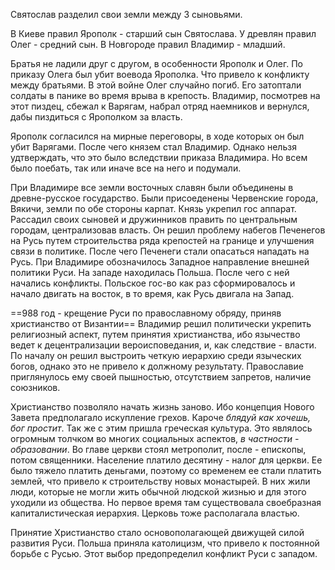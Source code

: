 Святослав разделил свои земли между 3 сыновьями.

В Киеве правил Ярополк - старший сын Святослава. 
У древлян правил Олег - средний сын.
В Новгороде правил Владимир - младший.

Братья не ладили друг  с другом, в особенности Ярополк и Олег. По приказу Олега был убит воевода Ярополка. Что привело к конфликту между братьями. В этой войне Олег случайно погиб. Его затоптали солдаты в панике во время врыва в крепость. Владимир, посмотрев на этот пиздец, сбежал к Варягам, набрал отряд наемников и вернулся, дабы пиздиться с Ярополком за власть. 

Ярополк согласился на мирные переговоры, в ходе которых он был убит Варягами. После чего князем стал Владимир. Однако нельзя удтверждать, что это было вследствии приказа Владимира. Но всем было поебать, так или иначе все на него и подумали.

При Владимире все земли восточных славян были объединены в древне-русское государство. Были присоеденены Червенские города, Вякичи, земли по обе стороны карпат. Князь укрепил гос аппарат. Рассадил своих сыновей и дружинников править по центральным городам, централизовав власть. Он решил проблему набегов Печенегов на Русь путем строительства ряда крепостей на границе и улучшения связи в политике. После чего Печенеги стали опасаться нападать на Русь. При Владимире обозначилось Западное направление внешней политики Руси. На западе находилась Польша. После чего с ней начались конфликты. Польское гос-во как раз сформировалось и начало двигать на восток, в то время, как Русь двигала на Запад. 

==988 год - крещение Руси по православному обряду, приняв христианство от Византии==
Владимир решил политически укрепить религиозный аспект, путем принятия христианства, ибо язычество ведет к децентрализации вероисповедания, и, как следствие - власти. По началу он решил выстроить четкую иерархию среди языческих богов, однако это не привело к должному результату. Православие приглянулось ему своей пышностью, отсутствием запретов, наличие союзников. 

Христианство позволяло начать жизнь заново. Ибо концепция Нового Завета предполагало искупление грехов. Кароче *блядуй как хочешь, бог простит*. 
Так же с этим пришла греческая культура. Это являлось огромным толчком во многих социальных аспектов, *в частности - образовании*. 
Во главе церкви стоял метрополит, после - епископы, потом священники. Население платило десятину - налог для церкви. Ее было тяжело платить деньгами, поэтому со временем ее стали платить землей, что привело к строительству новых монастырей. В них жили люди, которые не могли жить обычной людской жизнью и для этого уходили из общества. Но первое время там существовала своебразная капиталистическая иерархия.
Церковь тоже располагала властью.

Принятие Христианство стало основополагающей движущей силой развития Руси.
Польша приняла католицизм, что привело к постоянной борьбе с Русью. Этот выбор предопределил конфликт Руси с западом.


 